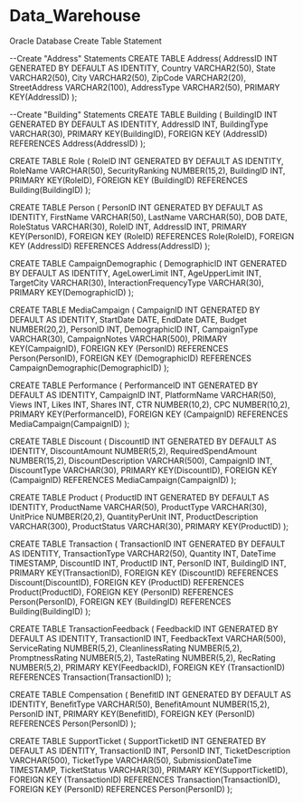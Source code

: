 # Data_Warehouse
Oracle Database Create Table Statement

--Create "Address" Statements
CREATE TABLE Address(
    AddressID INT GENERATED BY DEFAULT AS IDENTITY,
    Country VARCHAR2(50),
    State VARCHAR2(50),
    City VARCHAR2(50),
    ZipCode VARCHAR2(20),
    StreetAddress VARCHAR2(100),
    AddressType VARCHAR2(50),
    PRIMARY KEY(AddressID)
);


--Create "Building" Statements
CREATE TABLE Building (
    BuildingID INT GENERATED BY DEFAULT AS IDENTITY,
    AddressID INT,
    BuildingType VARCHAR(30),
    PRIMARY KEY(BuildingID),
    FOREIGN KEY (AddressID) REFERENCES Address(AddressID)
);


CREATE TABLE Role (
    RoleID INT GENERATED BY DEFAULT AS IDENTITY,
    RoleName VARCHAR(50),
    SecurityRanking NUMBER(15,2),
    BuildingID INT,
    PRIMARY KEY(RoleID),
    FOREIGN KEY (BuildingID) REFERENCES Building(BuildingID)
);

CREATE TABLE Person (
    PersonID INT GENERATED BY DEFAULT AS IDENTITY,
    FirstName VARCHAR(50),
    LastName VARCHAR(50),
    DOB DATE,
    RoleStatus VARCHAR(30),
    RoleID INT,
    AddressID INT,
    PRIMARY KEY(PersonID),
    FOREIGN KEY (RoleID) REFERENCES Role(RoleID),
    FOREIGN KEY (AddressID) REFERENCES Address(AddressID)
);


CREATE TABLE CampaignDemographic (
    DemographicID INT GENERATED BY DEFAULT AS IDENTITY,
    AgeLowerLimit INT,
    AgeUpperLimit INT,
    TargetCity VARCHAR(30),
    InteractionFrequencyType VARCHAR(30),
    PRIMARY KEY(DemographicID)
);



CREATE TABLE MediaCampaign (
    CampaignID INT GENERATED BY DEFAULT AS IDENTITY,
    StartDate DATE,
    EndDate DATE,
    Budget NUMBER(20,2),
    PersonID INT,
    DemographicID INT,
    CampaignType VARCHAR(30),
    CampaignNotes VARCHAR(500),
    PRIMARY KEY(CampaignID),
    FOREIGN KEY (PersonID) REFERENCES Person(PersonID),
    FOREIGN KEY (DemographicID) REFERENCES CampaignDemographic(DemographicID)
);


CREATE TABLE Performance (
    PerformanceID INT GENERATED BY DEFAULT AS IDENTITY,
    CampaignID INT,
    PlatformName VARCHAR(50),
    Views INT,
    Likes INT,
    Shares INT,
    CTR NUMBER(10,2),
    CPC NUMBER(10,2),
    PRIMARY KEY(PerformanceID),
    FOREIGN KEY (CampaignID) REFERENCES MediaCampaign(CampaignID)
);


CREATE TABLE Discount (
    DiscountID INT GENERATED BY DEFAULT AS IDENTITY,
    DiscountAmount NUMBER(5,2),
    RequiredSpendAmount NUMBER(15,2),
    DiscountDescription VARCHAR(500),
    CampaignID INT,
    DiscountType VARCHAR(30),
    PRIMARY KEY(DiscountID),
    FOREIGN KEY (CampaignID) REFERENCES MediaCampaign(CampaignID)
);


CREATE TABLE Product (
    ProductID INT GENERATED BY DEFAULT AS IDENTITY,
    ProductName VARCHAR(50),
    ProductType VARCHAR(30),
    UnitPrice NUMBER(20,2),
    QuantityPerUnit INT,
    ProductDescription VARCHAR(300),
    ProductStatus VARCHAR(30),
    PRIMARY KEY(ProductID)
);



CREATE TABLE Transaction (
    TransactionID INT GENERATED BY DEFAULT AS IDENTITY,
    TransactionType VARCHAR2(50),
    Quantity INT,
    DateTime TIMESTAMP,
    DiscountID INT,
    ProductID INT,
    PersonID INT,
    BuildingID INT,
    PRIMARY KEY(TransactionID),
    FOREIGN KEY (DiscountID) REFERENCES Discount(DiscountID),
    FOREIGN KEY (ProductID) REFERENCES Product(ProductID),
    FOREIGN KEY (PersonID) REFERENCES Person(PersonID),
    FOREIGN KEY (BuildingID) REFERENCES Building(BuildingID)
);


CREATE TABLE TransactionFeedback (
    FeedbackID INT GENERATED BY DEFAULT AS IDENTITY,
    TransactionID INT,
    FeedbackText VARCHAR(500),
    ServiceRating NUMBER(5,2),
    CleanlinessRating NUMBER(5,2),
    PromptnessRating NUMBER(5,2),
    TasteRating NUMBER(5,2),
    RecRating NUMBER(5,2),
    PRIMARY KEY(FeedbackID),
    FOREIGN KEY (TransactionID) REFERENCES Transaction(TransactionID)
);



CREATE TABLE Compensation (
    BenefitID INT GENERATED BY DEFAULT AS IDENTITY,
    BenefitType VARCHAR(50),
    BenefitAmount NUMBER(15,2),
    PersonID INT,
    PRIMARY KEY(BenefitID),
    FOREIGN KEY (PersonID) REFERENCES Person(PersonID)
);


CREATE TABLE SupportTicket (
    SupportTicketID INT GENERATED BY DEFAULT AS IDENTITY,
    TransactionID INT,
    PersonID INT,
    TicketDescription VARCHAR(500),
    TicketType VARCHAR(50),
    SubmissionDateTime TIMESTAMP, 
    TicketStatus VARCHAR(30),
    PRIMARY KEY(SupportTicketID),
    FOREIGN KEY (TransactionID) REFERENCES Transaction(TransactionID),
    FOREIGN KEY (PersonID) REFERENCES Person(PersonID)
);
